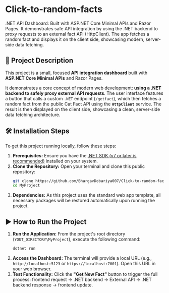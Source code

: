 # Click-to-random-facts
.NET API Dashboard: Built with ASP.NET Core Minimal APIs and Razor Pages. It demonstrates safe API integration by using the .NET backend to proxy requests to an external fact API (HttpClient). The app fetches a random fact and displays it on the client side, showcasing modern, server-side data fetching.

## 🚀 Project Description

This project is a small, focused **API integration dashboard** built with **ASP.NET Core Minimal APIs** and Razor Pages.

It demonstrates a core concept of modern web development: **using a .NET backend to safely proxy external API requests**. The user interface features a button that calls a custom `.NET` endpoint (`/getfact`), which then fetches a random fact from the public Cat Fact API using the **`HttpClient`** service. The result is then displayed on the client side, showcasing a clean, server-side data fetching architecture.

## 🛠️ Installation Steps

To get this project running locally, follow these steps:

1.  **Prerequisites:** Ensure you have the [.NET SDK (v7 or later is recommended)](https://dotnet.microsoft.com/download) installed on your system.
2.  **Clone the Repository:** Open your terminal and clone this public repository:
    ```bash
    git clone https://github.com/BhargavDobariya007/Click-to-random-facts
    cd MyProject
    ```
3.  **Dependencies:** As this project uses the standard web app template, all necessary packages will be restored automatically upon running the project.

## ▶️ How to Run the Project

1.  **Run the Application:** From the project's root directory (`YOUT_DIRECTORY\MyProject`), execute the following command:
    ```bash
    dotnet run
    ```
2.  **Access the Dashboard:** The terminal will provide a local URL (e.g., `http://localhost:5123` or `https://localhost:7001`). Open this URL in your web browser.
3.  **Test Functionality:** Click the **"Get New Fact"** button to trigger the full process: frontend request -> .NET backend -> External API -> .NET backend response -> frontend update.
